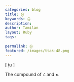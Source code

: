 ```yaml
---
categories: blog
title: டு
keywords: டு
description: 
author: Tamilan
layout: Ruby
tags: 
 
permalink: டு
featured: /images/ttak-48.png
---
```

  
[ ṭu ]  
  
The compound of ட் and உ